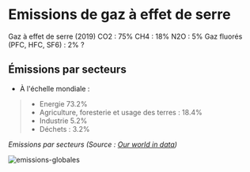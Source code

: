 # Emissions de gaz à effet de serre

Gaz à effet de serre (2019)
CO2 : 75%
CH4 : 18%
N2O : 5%
Gaz fluorés (PFC, HFC, SF6) : 2% ?

## Émissions par secteurs

- À l'échelle mondiale :
> * Energie 73.2%
> * Agriculture, foresterie et usage des terres : 18.4%
> * Industrie 5.2%
> * Déchets : 3.2%

*Emissions par secteurs (Source : [Our world in data](https://ourworldindata.org/emissions-by-sector))*

![emissions-globales](https://ourworldindata.org/uploads/2020/09/Emissions-by-sector-%E2%80%93-pie-charts.png)
